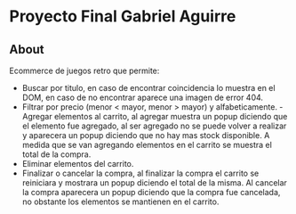 # Proyecto Final Gabriel Aguirre 
## About
Ecommerce de juegos retro que permite:
- Buscar por titulo, en caso de encontrar coincidencia lo muestra en el DOM, en caso de no encontrar aparece una imagen de error 404.
- Filtrar por precio (menor < mayor, menor > mayor) y alfabeticamente.
-Agregar elementos al carrito, al agregar muestra un popup diciendo que el elemento fue agregado, al ser agregado no se puede volver a realizar y aparecera un popup diciendo que no hay mas stock disponible. A medida que se van agregando elementos en el carrito se muestra el total de la compra.
- Eliminar elementos del carrito.
- Finalizar o cancelar la compra, al finalizar la compra el carrito se reiniciara y mostrara un popup diciendo el total de la misma. Al cancelar la compra aparecera un popup diciendo que la compra fue cancelada, no obstante los elementos se mantienen en el carrito.
